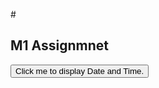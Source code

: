 #<!DOCTYPE html>
<html>
<body>

<h2>M1 Assignmnet</h2>

<button type="button"
onclick="document.getElementById('demo').innerHTML = Date()">
Click me to display Date and Time.</button>

<p id="demo"></p>

</body>
</html> 

